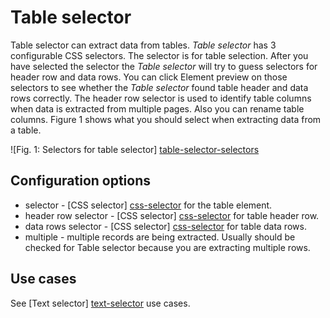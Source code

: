 # Table selector

Table selector can extract data from tables. *Table selector* has 3
configurable CSS selectors. The selector is for table selection. After you have 
selected the selector the *Table selector* will try to guess selectors
for header row and data rows. You can click Element preview on those selectors
to see whether the *Table selector* found table header and data rows correctly.
The header row selector is used to identify table columns when data is
extracted from multiple pages. Also you can rename table columns. Figure 1
shows what you should select when extracting data from a table.

![Fig. 1: Selectors for table selector] [table-selector-selectors]

## Configuration options
 * selector - [CSS selector] [css-selector] for the table element.
 * header row selector - [CSS selector] [css-selector] for table header row.
 * data rows selector - [CSS selector] [css-selector] for table data rows.
 * multiple - multiple records are being extracted. Usually should be
 checked for Table selector because you are extracting multiple rows.

## Use cases
See [Text selector] [text-selector] use cases.

 [table-selector-selectors]: ../images/selectors/table/selectors.png?raw=true
 [text-selector]: Text%20selector.md
 [css-selector]: ../CSS%20selector.md